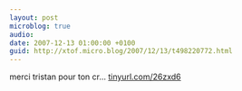 ```yaml
---
layout: post
microblog: true
audio: 
date: 2007-12-13 01:00:00 +0100
guid: http://xtof.micro.blog/2007/12/13/t498220772.html
---
```

merci tristan pour ton cr... [tinyurl.com/26zxd6](http://tinyurl.com/26zxd6)
